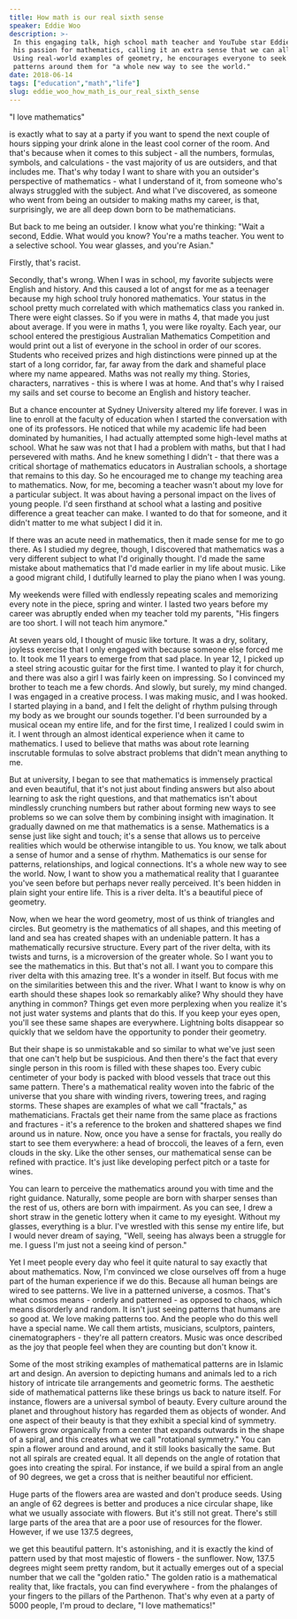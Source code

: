```yaml
---
title: How math is our real sixth sense
speaker: Eddie Woo
description: >-
 In this engaging talk, high school math teacher and YouTube star Eddie Woo shares
 his passion for mathematics, calling it an extra sense that we can all access.
 Using real-world examples of geometry, he encourages everyone to seek out the
 patterns around them for "a whole new way to see the world."
date: 2018-06-14
tags: ["education","math","life"]
slug: eddie_woo_how_math_is_our_real_sixth_sense
---
```


"I love mathematics" 

is exactly what to say at a party if you want to spend the next couple of hours sipping
your drink alone in the least cool corner of the room. And that's because when it comes to
this subject - all the numbers, formulas, symbols, and calculations - the vast majority of
us are outsiders, and that includes me. That's why today I want to share with you an
outsider's perspective of mathematics - what I understand of it, from someone who's always
struggled with the subject. And what I've discovered, as someone who went from being an
outsider to making maths my career, is that, surprisingly, we are all deep down born to be
mathematicians. 

But back to me being an outsider. I know what you're thinking: "Wait a second, Eddie. What
would you know? You're a maths teacher. You went to a selective school. You wear glasses,
and you're Asian." 

Firstly, that's racist. 

Secondly, that's wrong. When I was in school, my favorite subjects were English and
history. And this caused a lot of angst for me as a teenager because my high school truly
honored mathematics. Your status in the school pretty much correlated with which
mathematics class you ranked in. There were eight classes. So if you were in maths 4, that
made you just about average. If you were in maths 1, you were like royalty. Each year, our
school entered the prestigious Australian Mathematics Competition and would print out a
list of everyone in the school in order of our scores. Students who received prizes and
high distinctions were pinned up at the start of a long corridor, far, far away from the
dark and shameful place where my name appeared. Maths was not really my thing. Stories,
characters, narratives - this is where I was at home. And that's why I raised my sails and
set course to become an English and history teacher.

But a chance encounter at Sydney University altered my life forever. I was in line to
enroll at the faculty of education when I started the conversation with one of its
professors. He noticed that while my academic life had been dominated by humanities, I had
actually attempted some high-level maths at school. What he saw was not that I had a
problem with maths, but that I had persevered with maths. And he knew something I didn't -
that there was a critical shortage of mathematics educators in Australian schools, a
shortage that remains to this day. So he encouraged me to change my teaching area to
mathematics. Now, for me, becoming a teacher wasn't about my love for a particular
subject. It was about having a personal impact on the lives of young people. I'd seen
firsthand at school what a lasting and positive difference a great teacher can make. I
wanted to do that for someone, and it didn't matter to me what subject I did it
in.

If there was an acute need in mathematics, then it made sense for me to go there. As I
studied my degree, though, I discovered that mathematics was a very different subject to
what I'd originally thought. I'd made the same mistake about mathematics that I'd made
earlier in my life about music. Like a good migrant child, I dutifully learned to play the
piano when I was young. 

My weekends were filled with endlessly repeating scales and memorizing every note in the
piece, spring and winter. I lasted two years before my career was abruptly ended when my
teacher told my parents, "His fingers are too short. I will not teach him anymore."

At seven years old, I thought of music like torture. It was a dry, solitary, joyless
exercise that I only engaged with because someone else forced me to. It took me 11 years
to emerge from that sad place. In year 12, I picked up a steel string acoustic guitar for
the first time. I wanted to play it for church, and there was also a girl I was fairly
keen on impressing. So I convinced my brother to teach me a few chords. And slowly, but
surely, my mind changed. I was engaged in a creative process. I was making music, and I
was hooked. I started playing in a band, and I felt the delight of rhythm pulsing through
my body as we brought our sounds together. I'd been surrounded by a musical ocean my
entire life, and for the first time, I realized I could swim in it. I went through an
almost identical experience when it came to mathematics. I used to believe that maths was
about rote learning inscrutable formulas to solve abstract problems that didn't mean
anything to me.

But at university, I began to see that mathematics is immensely practical and even
beautiful, that it's not just about finding answers but also about learning to ask the
right questions, and that mathematics isn't about mindlessly crunching numbers but rather
about forming new ways to see problems so we can solve them by combining insight with
imagination. It gradually dawned on me that mathematics is a sense. Mathematics is a sense
just like sight and touch; it's a sense that allows us to perceive realities which would
be otherwise intangible to us. You know, we talk about a sense of humor and a sense of
rhythm. Mathematics is our sense for patterns, relationships, and logical connections.
It's a whole new way to see the world. Now, I want to show you a mathematical reality that
I guarantee you've seen before but perhaps never really perceived. It's been hidden in
plain sight your entire life. This is a river delta. It's a beautiful piece of
geometry.

Now, when we hear the word geometry, most of us think of triangles and circles. But
geometry is the mathematics of all shapes, and this meeting of land and sea has created
shapes with an undeniable pattern. It has a mathematically recursive structure. Every part
of the river delta, with its twists and turns, is a microversion of the greater whole. So
I want you to see the mathematics in this. But that's not all. I want you to compare this
river delta with this amazing tree. It's a wonder in itself. But focus with me on the
similarities between this and the river. What I want to know is why on earth should these
shapes look so remarkably alike? Why should they have anything in common? Things get even
more perplexing when you realize it's not just water systems and plants that do this. If
you keep your eyes open, you'll see these same shapes are everywhere. Lightning bolts
disappear so quickly that we seldom have the opportunity to ponder their
geometry.

But their shape is so unmistakable and so similar to what we've just seen that one can't
help but be suspicious. And then there's the fact that every single person in this room is
filled with these shapes too. Every cubic centimeter of your body is packed with blood
vessels that trace out this same pattern. There's a mathematical reality woven into the
fabric of the universe that you share with winding rivers, towering trees, and raging
storms. These shapes are examples of what we call "fractals," as mathematicians. Fractals
get their name from the same place as fractions and fractures - it's a reference to the
broken and shattered shapes we find around us in nature. Now, once you have a sense for
fractals, you really do start to see them everywhere: a head of broccoli, the leaves of a
fern, even clouds in the sky. Like the other senses, our mathematical sense can be refined
with practice. It's just like developing perfect pitch or a taste for wines.

You can learn to perceive the mathematics around you with time and the right guidance.
Naturally, some people are born with sharper senses than the rest of us, others are born
with impairment. As you can see, I drew a short straw in the genetic lottery when it came
to my eyesight. Without my glasses, everything is a blur. I've wrestled with this sense my
entire life, but I would never dream of saying, "Well, seeing has always been a struggle
for me. I guess I'm just not a seeing kind of person." 

Yet I meet people every day who feel it quite natural to say exactly that about
mathematics. Now, I'm convinced we close ourselves off from a huge part of the human
experience if we do this. Because all human beings are wired to see patterns. We live in a
patterned universe, a cosmos. That's what cosmos means - orderly and patterned - as
opposed to chaos, which means disorderly and random. It isn't just seeing patterns that
humans are so good at. We love making patterns too. And the people who do this well have a
special name. We call them artists, musicians, sculptors, painters, cinematographers -
they're all pattern creators. Music was once described as the joy that people feel when
they are counting but don't know it. 

Some of the most striking examples of mathematical patterns are in Islamic art and design.
An aversion to depicting humans and animals led to a rich history of intricate tile
arrangements and geometric forms. The aesthetic side of mathematical patterns like these
brings us back to nature itself. For instance, flowers are a universal symbol of beauty.
Every culture around the planet and throughout history has regarded them as objects of
wonder. And one aspect of their beauty is that they exhibit a special kind of symmetry.
Flowers grow organically from a center that expands outwards in the shape of a spiral, and
this creates what we call "rotational symmetry." You can spin a flower around and around,
and it still looks basically the same. But not all spirals are created equal. It all
depends on the angle of rotation that goes into creating the spiral. For instance, if we
build a spiral from an angle of 90 degrees, we get a cross that is neither beautiful nor
efficient.

Huge parts of the flowers area are wasted and don't produce seeds. Using an angle of 62
degrees is better and produces a nice circular shape, like what we usually associate with
flowers. But it's still not great. There's still large parts of the area that are a poor
use of resources for the flower. However, if we use 137.5 degrees, 

we get this beautiful pattern. It's astonishing, and it is exactly the kind of pattern
used by that most majestic of flowers - the sunflower. Now, 137.5 degrees might seem
pretty random, but it actually emerges out of a special number that we call the "golden
ratio." The golden ratio is a mathematical reality that, like fractals, you can find
everywhere - from the phalanges of your fingers to the pillars of the Parthenon. That's
why even at a party of 5000 people, I'm proud to declare, "I love mathematics!"

<!--
ad_duration=0
event="TEDxSydney"
external_start_time=0
intro_duration=0
is_subtitle_required="False"
is_talk_featured="False"
language="en"
language_swap="False"
native_language="en"
number_of_related_talks=6
number_of_speakers=1
number_of_subtitled_videos=0
number_of_tags=3
number_of_talk_download_languages=6
number_of_talk_more_resources=0
number_of_talk_recommendations=0
number_of_talks_take_actions=0
post_ad_duration=0
published_timestamp="2019-01-02 20:01:41"
recording_date="2018-06-14"
speaker_is_published=0
speaker_name="Eddie Woo"
talk_name="How math is our real sixth sense"
talks_tags=["education","math","life"]
url_photo_talk="https://s3.amazonaws.com/talkstar-photos/uploads/463f7c66-0548-4189-bff9-dead3ce0bb4a/Eddie.jpeg"
url_webpage="https://www.ted.com/talks/eddie_woo_how_math_is_our_real_sixth_sense"
video_type_name="TEDx Talk"
-->